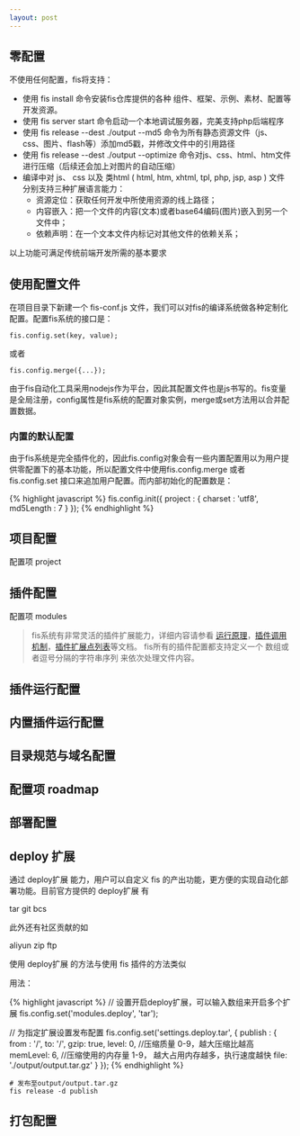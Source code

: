 ```yaml
---
layout: post
---
```


## 零配置

不使用任何配置，fis将支持：

* 使用 fis install <name> 命令安装fis仓库提供的各种 组件、框架、示例、素材、配置等 开发资源。
* 使用 fis server start 命令启动一个本地调试服务器，完美支持php后端程序
* 使用 fis release --dest ./output --md5 命令为所有静态资源文件（js、css、图片、flash等）添加md5戳，并修改文件中的引用路径
* 使用 fis release --dest ./output --optimize 命令对js、css、html、htm文件进行压缩（后续还会加上对图片的自动压缩）
* 编译中对 js、 css 以及 类html ( html, htm, xhtml, tpl, php, jsp, asp ) 文件分别支持三种扩展语言能力：
    - 资源定位：获取任何开发中所使用资源的线上路径；
    - 内容嵌入：把一个文件的内容(文本)或者base64编码(图片)嵌入到另一个文件中；
    - 依赖声明：在一个文本文件内标记对其他文件的依赖关系；

以上功能可满足传统前端开发所需的基本要求

## 使用配置文件

在项目目录下新建一个 fis-conf.js 文件，我们可以对fis的编译系统做各种定制化配置。配置fis系统的接口是：

    fis.config.set(key, value);
或者

    fis.config.merge({...});
由于fis自动化工具采用nodejs作为平台，因此其配置文件也是js书写的。fis变量是全局注册，config属性是fis系统的配置对象实例，merge或set方法用以合并配置数据。

### 内置的默认配置

由于fis系统是完全插件化的，因此fis.config对象会有一些内置配置用以为用户提供零配置下的基本功能，所以配置文件中使用fis.config.merge 或者 fis.config.set 接口来追加用户配置。而内部初始化的配置数是：

{% highlight javascript %}
fis.config.init({
    project : {
        charset : 'utf8',
        md5Length : 7
    }
});
{% endhighlight %}

<script type="text/javascript" src="{{ "/js/H5ComponentBase.js" | prepend: site.baseurl }}"></script>

## 项目配置

配置项 project

<div style="display:none;">

<div id="charset">
{% highlight javascript %}
fis.config.set('project.charset', 'gbk');
或者

fis.config.merge({
    project : { charset : 'gbk' }
});
{% endhighlight %}
</div>
<div id="md5Length">
{% highlight javascript %}
fis.config.set('project.md5Length', 8);
或者

fis.config.merge({
    project : { md5Length : 8 }
});
{% endhighlight %}
</div>
<div id="md5Connector">
{% highlight javascript %}
fis.config.set('project.md5Connector ', '.');
或者

fis.config.merge({
    project : { md5Connector : '.' }
});
{% endhighlight %}
</div>
<div id="include">
{% highlight javascript %}
fis.config.set('project.include', 'src/**');
或者

fis.config.merge({
    project : { include : 'src/**' }
});
或者

fis.config.set('project.include', ['src/**', /^\/vendor\//i]);
{% endhighlight %}
</div>
<div id="exclude">
{% highlight javascript %}
fis.config.set('project.exclude', /^\/_build\//i);
或者

fis.config.merge({
    project : { exclude : /^\/_build\//i }
});
或者

fis.config.set('project.exclude', ["dist/**", /^\/_build\//i]);

{% endhighlight %}
</div>
<div id="fileType-text">
{% highlight javascript %}
fis.config.set('project.fileType.text', 'tpl, js, css');
或者

fis.config.merge({
    project : {
        fileType : {
            text : 'tpl, js, css'
        }
    }
});
{% endhighlight %}
</div>
<div id="fileType-image">
{% highlight javascript %}
fis.config.set('project.fileType.image', 'swf, cur, ico');
或者

fis.config.merge({
    project : {
        fileType : {
            image : 'swf, cur, ico'
        }
    }
});
{% endhighlight %}
</div>
<div id="watch-exclude">
{% highlight javascript %}
fis.config.set('project.watch.exclude', 'node_modules');
或者

fis.config.set('project.watch.exclude', ['node_modules', /docs/]);
{% endhighlight %}
</div>
<div id="watch-usePolling">
{% highlight javascript %}
fis.config.set('project.watch.usePolling', true);
{% endhighlight %}
</div>

</div>

<div id="api-list-project" class="light"></div>

## 插件配置

配置项 modules

>fis系统有非常灵活的插件扩展能力，详细内容请参看 [运行原理](http://fex.baidu.com/fis-site/docs/more/fis-base.html)，[插件调用机制](http://fex.baidu.com/fis-site/docs/more/how-plugin-works.html)，[插件扩展点列表](http://fex.baidu.com/fis-site/docs/more/extension-point.html)等文档。
>fis所有的插件配置都支持定义一个 数组或者逗号分隔的字符串序列 来依次处理文件内容。

<div id="api-list-plugin" class="light"></div>


<div style="display:none;">

<div id="parser">
{% highlight javascript %}
//fis-conf.js
fis.config.merge({
    modules : {
        parser : {
            //coffee后缀的文件使用fis-parser-coffee-script插件编译
            coffee : 'coffee-script',
            //less后缀的文件使用fis-parser-less插件编译
            //处理器支持数组，或者逗号分隔的字符串配置
            less : ['less'],
            //md后缀的文件使用fis-parser-marked插件编译
            md : 'marked'
        }
    },
    roadmap : {
        ext : {
            //less后缀的文件将输出为css后缀
            //并且在parser之后的其他处理流程中被当做css文件处理
            less : 'css',
            //coffee后缀的文件将输出为js文件
            //并且在parser之后的其他处理流程中被当做js文件处理
            coffee : 'js',
            //md后缀的文件将输出为html文件
            //并且在parser之后的其他处理流程中被当做html文件处理
            md : 'html'
        }
    }
});
{% endhighlight %}
</div>
<div id="preprocessor">
{% highlight javascript %}
fis.config.set('modules.preprocessor.css', 'image-set');
或者

//fis-conf.js
fis.config.merge({
    modules : {
        preprocessor : {
            //css后缀文件会经过fis-preprocessor-image-set插件的预处理
            css : 'image-set'
        }
    }
});
{% endhighlight %}
</div>
<div id="postprocessor">
{% highlight javascript %}
类似 modules.preprocessor
{% endhighlight %}
</div>
<div id="lint">
{% highlight javascript %}
fis.config.set('modules.lint.js', 'jshint');
或者

//fis-conf.js
fis.config.merge({
    modules : {
        lint : {
            //js后缀文件会经过fis-lint-jshint插件的代码校验检查
            js : 'jshint'
        }
    }
});
{% endhighlight %}
</div>
<div id="test">
{% highlight javascript %}
fis.config.set('modules.test.js', 'phantomjs');
或者

//fis-conf.js
fis.config.merge({
    modules : {
        test : {
            //js后缀文件会经过fis-test-phantomjs插件的测试
            js : 'phantomjs'
        }
    }
});
{% endhighlight %}
</div>
<div id="optimizer">
{% highlight javascript %}
fis.config.set('modules.optimizer.js', 'uglify-js');
或者

//fis-conf.js
fis.config.merge({
    modules : {
        optimizer : {
            //js后缀文件会经过fis-optimizer-uglify-js插件的压缩优化
            js : 'uglify-js'
        }
    }
});
{% endhighlight %}
</div>
<div id="prepackager">
{% highlight javascript %}
fis.config.set('modules.prepackager', 'oo, xx');
或者

//fis-conf.js
fis.config.merge({
    modules : {
        //打包前调用fis-prepackager-oo和fis-prepackager-xx插件进行处理
        prepackager : 'oo, xx'
    }
});
{% endhighlight %}
</div>
<div id="packager">
{% highlight javascript %}
fis.config.set('modules.packager', 'your_packager');
或者

//fis-conf.js
fis.config.merge({
    modules : {
        //打包调用fis-packager-your_packager插件进行处理
        packager : 'your_packager'
    }
});
{% endhighlight %}
</div>
<div id="spriter">
{% highlight javascript %}
fis.config.set('modules.spriter', 'your_spriter');
或者

//fis-conf.js
fis.config.merge({
    modules : {
        //打包后调用fis-spriter-your_spriter插件进行css sprites化处理
        spriter : 'your_spriter'
    }
});
{% endhighlight %}
</div>
<div id="postpackager">
{% highlight javascript %}
fis.config.set('modules.postpackager', 'your_postpackager');
或者

//fis-conf.js
fis.config.merge({
    modules : {
        //打包后调用fis-postpackager-your_postpackager插件进行处理
        postpackager : 'your_postpackager'
    }
});
{% endhighlight %}
</div>

</div>

## 插件运行配置

<div id="api-list-plugin-run" class="light"></div>

<div style="display:none;">

<div id="settings">
{% highlight javascript %}
fis.config.set('settings.optimizer.uglify-js.output.max_line_len', 500);
fis.config.set('settings.optimizer.clean-css.keepBreaks', true);
或者

//fis-conf.js
fis.config.merge({
    settings : {
        optimizer : {
            //fis-optimizer-uglify-js插件的配置数据
            'uglify-js' : {
                output : {
                    max_line_len : 500
                }
            },
            //fis-optimizer-clean-css插件的配置数据
            'clean-css' : {
                keepBreaks : true
            }
        }
    }
});
{% endhighlight %}
</div>

</div>

## 内置插件运行配置

<div id="api-list-in-plugin" class="light"></div>

<div style="display:none;">

<div id="postprocessor-jswrapper">
{% highlight javascript %}
fis.config.set('settings.postprocessor.jswrapper.template', 'try{ ${content} }catch(e){e.message+="${id}";throw e;}');
或者

fis.config.merge({
    settings : {
        postprocessor : {
            jswrapper : {
                template : 'try{ ${content} }catch(e){ e.message += "${id}"; throw e; }'
            }
        }
    }
});
{% endhighlight %}
</div>
<div id="optimizer-uglify-js">
{% highlight javascript %}
//配置字符串全部转换为ascii字符
fis.config.set('settings.optimizer.uglify-js.output.ascii_only', true);
或者

//配置字符串全部转换为ascii字符
fis.config.merge({
    settings : {
        optimizer : {
            'uglify-js' : {
                output : {
                    ascii_only : true
                }
            }
        }
    }
});
{% endhighlight %}
</div>
<div id="optimizer-clean-css">
{% highlight javascript %}
//配置压缩css时保留换行
fis.config.set('settings.optimizer.clean-css.keepBreaks', true);
或者

//配置压缩css时保留换行
fis.config.merge({
    settings : {
        optimizer : {
            'clean-css' : {
                keepBreaks : true
            }
        }
    }
});
{% endhighlight %}
</div>
<div id="optimizer-png-compressor">
{% highlight javascript %}
//使用pngquant进行压缩，png图片压缩后均为png8
fis.config.set('settings.optimizer.png-compressor.type', 'pngquant');
或者

//使用pngquant进行压缩，png图片压缩后均为png8
fis.config.merge({
    settings : {
        optimizer : {
            'png-compressor' : {
                type : 'pngquant'
            }
        }
    }
});
{% endhighlight %}
</div>
<div id="spriter-csssprites">
{% highlight javascript %}
//使用矩阵布局
fis.config.set('settings.spriter.csssprites.layout', 'matrix');
或者

//使用矩阵布局
fis.config.merge({
    settings : {
        spriter : {
            csssprites : {
                layout : 'matrix'
            }
        }
    }
});
{% endhighlight %}
</div>

</div>

## 目录规范与域名配置

## 配置项 roadmap


<div id="api-list-roadmap" class="light"></div>

<div style="display:none;">

<div id="roadmap-path">
{% highlight javascript %}
fis.config.merge({
    roadmap : {
        path : [
            {
                //所有widget目录下的js文件
                reg : 'widget/**.js',
                //是模块化的js文件（标记为这种值的文件，会进行amd或者闭包包装）
                isMod : true,
                //默认依赖lib.js
                requires : [ 'lib.js' ],
                //向产出的map.json文件里附加一些信息
                extras : { say : '123' },
                //编译后产出到 /static/widget/xxx 目录下
                release : '/static$&'
            },
            {
                //所有的js文件
                reg : '**.js',
                //发布到/static/js/xxx目录下
                release : '/static/js$&'
            },
            {
                //所有的ico文件
                reg : '**.ico',
                //发布的时候即使加了--md5参数也不要生成带md5戳的文件
                useHash : false,
                //发布到/static/xxx目录下
                release : '/static$&'
            },
            {
                //所有image目录下的.png，.gif文件
                reg : /^\/images\/(.*\.(?:png|gif))/i,
                //访问这些图片的url是 '/m/xxxx?log_id=123'
                url : '/m/$1?log_id=123',
                //发布到/static/pic/xxx目录下
                release : '/static/pic/$1'
            },
            {
                //所有template目录下的.php文件
                reg : /^\/template\/(.*\.php)/i,
                //是类html文件，会进行html语言能力扩展
                isHtmlLike : true,
                //发布为gbk编码文件
                charset : 'gbk',
                //发布到/php/template/xxx目录下
                release : '/php/template/$1'
            },
            {
                //前面规则未匹配到的其他文件
                reg : /.*/,
                //编译的时候不要产出了
                release : false
            }
        ]
    }
});
{% endhighlight %}
</div>
<div id="roadmap-ext">
{% highlight javascript %}
//fis-conf.js
fis.config.merge({
    roadmap : {
        ext : {
            //less后缀的文件将输出为css后缀
            //并且在parser之后的其他处理流程中被当做css文件处理
            less : 'css',
            //coffee后缀的文件将输出为js文件
            //并且在parser之后的其他处理流程中被当做js文件处理
            coffee : 'js',
            //md后缀的文件将输出为html文件
            //并且在parser之后的其他处理流程中被当做html文件处理
            md : 'html'
        }
    }
});
{% endhighlight %}
</div>
<div id="roadmap-domain">

{% highlight javascript %}
//fis-conf.js
//用法一
fis.config.merge({
    roadmap : {
        //所有静态资源文件都使用 http://s1.example.com 或者 http://s2.example.com 作为域名
        domain : 'http://s1.example.com, http://s2.example.com'
    }
});
//用法二
fis.config.merge({
    roadmap : {
        domain : {
            //widget目录下的所有css文件使用 http://css1.example.com 作为域名
            'widget/**.css' : 'http://css1.example.com',
            //所有的js文件使用 http://js1.example.com 或者  http://js2.example.com 作为域名
            '**.js' : ['http://js1.example.com', 'http://js2.example.com']
        }
    }
});

{% endhighlight %}

编译时使用fis release的 --domains 参数来控制是否添加domain
<div class="highlighter-rouge"><pre class="highlight"><code>fis release --domains --dest ../output
</code></pre>
</div>
</div>
<div id="roadmap-domain-image"> 
{% highlight javascript %}
//fis-conf.js
fis.config.merge({
    roadmap : {
        domain : {
            //所有图片文件，使用 http://img.example.com 作为域名
            'image' : ['http://img.example.com']
        }
    }
});
{% endhighlight %}
编译时使用fis release的 --domains 参数来控制是否添加domain

<div class="highlighter-rouge"><pre class="highlight"><code>fis release --domains --dest ../output</code></pre></div>
</div>

</div>

## 部署配置

<div id="api-list-deploy" class="light"></div>

<div style="display:none;">
<div id="deploy">
{% highlight javascript %}
//fis-conf.js
fis.config.merge({
    deploy : {
        //使用fis release --dest remote来使用这个配置
        remote : {
            //如果配置了receiver，fis会把文件逐个post到接收端上
            receiver : 'http://www.example.com/path/to/receiver.php',
            //从产出的结果的static目录下找文件
            from : '/static',
            //保存到远端机器的/home/fis/www/static目录下
            //这个参数会跟随post请求一起发送
            to : '/home/fis/www/',
            //通配或正则过滤文件，表示只上传所有的js文件
            include : '**.js',
            //widget目录下的那些文件就不要发布了
            exclude : /\/widget\//i,
            //支持对文件进行字符串替换
            replace : {
                from : 'http://www.online.com',
                to : 'http://www.offline.com'
            }
        },
        //名字随便取的，没有特殊含义
        local : {
            //from参数省略，表示从发布后的根目录开始上传
            //发布到当前项目的上一级的output目录中
            to : '../output'
        },
        //也可以是一个数组
        remote2 : [
            {
                //将static目录上传到/home/fis/www/webroot下
                //上传文件路径为/home/fis/www/webroot/static/xxxx
                receiver : 'http://www.example.com/path/to/receiver.php',
                from : '/static',
                to : '/home/fis/www/webroot'
            },
            {
                //将template目录内的文件（不包括template一级）
                //上传到/home/fis/www/tpl下
                //上传文件路径为/home/fis/www/tpl/xxxx
                receiver : 'http://www.example.com/path/to/receiver.php',
                from : '/template',
                to : '/home/fis/www/tpl',
                subOnly : true
            }
        ]
    }
});
{% endhighlight %}
<ul>
    <li>小贴士：</li>

<li>--dest参数 支持使用逗号（,）分割多个发布配置，比如上面的例子，我们可以使用fis release --dest remote,plugin 命令在一次编译中同时发布多个目标。</li>

<li>subOnly参数 默认上传from整个目录到测试机。添加subOnly参数仅上传from目录下文件。</li>

<li>replace替换多个字符串 需要replace替换多个字符串，可以使用正则的方式。例如：</li>
</ul>
<div class="highlighter-rouge"><pre class="highlight"><code>
replace : {
    from : /www\.a\.com|www\.b\.com/,
    to : function(m){
        if(m === 'www.a.com') return 'www.x.com';
        if(m === 'www.b.com') return 'www.y.com';
    }
}
</code></pre></div>

</div>


</div>

## deploy 扩展

通过 deploy扩展 能力，用户可以自定义 fis 的产出功能，更方便的实现自动化部署功能。目前官方提供的 deploy扩展 有

tar
git
bcs

此外还有社区贡献的如

aliyun
zip
ftp

使用 deploy扩展 的方法与使用 fis 插件的方法类似

用法：

{% highlight javascript %}
// 设置开启deploy扩展，可以输入数组来开启多个扩展
fis.config.set('modules.deploy', 'tar');

// 为指定扩展设置发布配置
fis.config.set('settings.deploy.tar', {
    publish : {
        from : '/',
        to: '/',
        gzip: true,
        level: 0, //压缩质量 0-9，越大压缩比越高
        memLevel: 6, //压缩使用的内存量 1-9， 越大占用内存越多，执行速度越快
        file: './output/output.tar.gz'
    }
});
{% endhighlight %}

    # 发布至output/output.tar.gz
    fis release -d publish

## 打包配置


<div id="api-list-pack" class="light"></div>

<div style="display:none;">
<div id="pack">
{% highlight javascript %}
//fis-conf.js
fis.config.merge({
    pack : {
        //打包所有的demo.js, script.js文件
        //将内容输出为static/pkg/aio.js文件
        'pkg/aio.js' : ['**/demo.js', /\/script\.js$/i],
        //打包所有的css文件
        //将内容输出为static/pkg/aio.css文件
        'pkg/aio.css' : '**.css'
    }
});
{% endhighlight %}
输出结果：使用命令 
<div class="highlighter-rouge"><pre class="highlight"><code>
    fis release --pack --md5 --dest ./output 
</code></pre></div>
编译项目，然后到output目录下查看产出的map.json内容得到：

{% highlight javascript %}
{
    "res": {
        "demo.css": {
            "uri": "/static/css/demo_7defa41.css",
            "type": "css",
            "pkg": "p1"
        },
        "demo.js": {
            "uri": "/static/js/demo_33c5143.js",
            "type": "js",
            "deps": [
                "demo.css"
            ],
            "pkg": "p0"
        },
        "index.html": {
            "uri": "/index.html",
            "type": "html",
            "deps": [
                "demo.js",
                "demo.css"
            ]
        },
        "script.js": {
            "uri": "/static/js/script_32300bf.js",
            "type": "js",
            "pkg": "p0"
        },
        "style.css": {
            "uri": "/static/css/style_837b297.css",
            "type": "css",
            "pkg": "p1"
        }
    },
    "pkg": {
        "p0": {
            "uri": "/static/pkg/aio_5bb04ef.js",
            "type": "js",
            "has": [
                "demo.js",
                "script.js"
            ],
            "deps": [
                "demo.css"
            ]
        },
        "p1": {
            "uri": "/static/pkg/aio_cdf8bd3.css",
            "type": "css",
            "has": [
                "demo.css",
                "style.css"
            ]
        }
    }
}
{% endhighlight %}
</div>
</div>

<script type="text/javascript" src="{{ "/js/H5ComponentApiList.js" | prepend: site.baseurl }}"></script>
